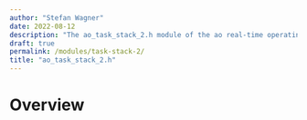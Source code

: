 ```yaml
---
author: "Stefan Wagner"
date: 2022-08-12
description: "The ao_task_stack_2.h module of the ao real-time operating system."
draft: true
permalink: /modules/task-stack-2/
title: "ao_task_stack_2.h"
---
```


# Overview
